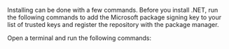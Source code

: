 
Installing can be done with a few commands. Before you install .NET, run the following commands to add the Microsoft package signing key to your list of trusted keys and register the repository with the package manager.

Open a terminal and run the following commands:
